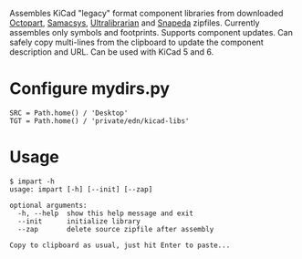 Assembles KiCad "legacy" format component libraries from downloaded
[Octopart](https://octopart.com/), [Samacsys](https://componentsearchengine.com/), [Ultralibrarian](https://app.ultralibrarian.com/search) and [Snapeda](https://www.snapeda.com/home/) zipfiles. Currently
assembles only symbols and footprints. Supports component updates. Can
safely copy multi-lines from the clipboard to update the component
description and URL. Can be used with KiCad 5 and 6.


# Configure mydirs.py

    SRC = Path.home() / 'Desktop'
    TGT = Path.home() / 'private/edn/kicad-libs'


# Usage

    $ impart -h
    usage: impart [-h] [--init] [--zap]
    
    optional arguments:
      -h, --help  show this help message and exit
      --init      initialize library
      --zap       delete source zipfile after assembly
    
    Copy to clipboard as usual, just hit Enter to paste...

